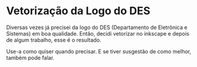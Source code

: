 # Vetorização da Logo do DES
Diversas vezes já precisei da logo do DES (Departamento de Eletrônica e Sistemas) em boa qualidade. Então, decidi vetorizar no inkscape e depois de algum trabalho, esse é o resultado.

Use-a como quiser quando precisar. E se tiver susgestão de como melhor, também pode falar.
